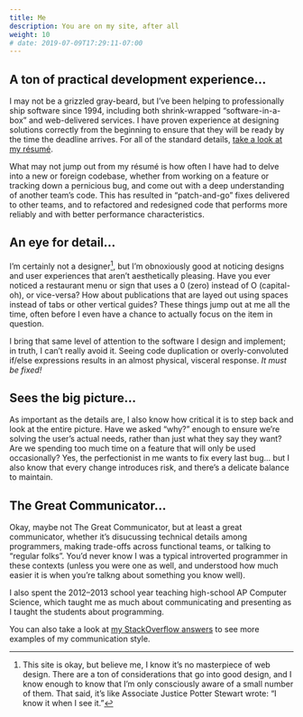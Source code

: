```yaml
---
title: Me
description: You are on my site, after all
weight: 10
# date: 2019-07-09T17:29:11-07:00
---
```


## A ton of practical development experience...

I may not be a grizzled gray-beard, but I’ve been helping to professionally ship software since 1994, including both shrink-wrapped “software-in-a-box” and web-delivered services. I have proven experience at designing solutions correctly from the beginning to ensure that they will be ready by the time the deadline arrives. For all of the standard details, [take a look at my résumé](/resume).

What may not jump out from my résumé is how often I have had to delve into a new or foreign codebase, whether from working on a feature or tracking down a pernicious bug, and come out with a deep understanding of another team’s code. This has resulted in “patch-and-go” fixes delivered to other teams, and to refactored and redesigned code that performs more reliably and with better performance characteristics.

## An eye for detail...

I’m certainly not a designer[^1], but I’m obnoxiously good at noticing designs and user experiences that aren’t aesthetically pleasing. Have you ever noticed a restaurant menu or sign that uses a 0 (zero) instead of O (capital-oh), or vice-versa? How about publications that are layed out using spaces instead of tabs or other vertical guides? These things jump out at me all the time, often before I even have a chance to actually focus on the item in question.

I bring that same level of attention to the software I design and implement; in truth, I can’t really avoid it. Seeing code duplication or overly-convoluted if/else expressions results in an almost physical, visceral response. _It must be fixed!_

[^1]: This site is okay, but believe me, I know it’s no masterpiece of web design. There are a ton of considerations that go into good design, and I know enough to know that I’m only consciously aware of a small number of them. That said, it’s like Associate Justice Potter Stewart wrote: “I know it when I see it.”

## Sees the big picture...

As important as the details are, I also know how critical it is to step back and look at the entire picture. Have we asked “why?” enough to ensure we’re solving the user’s actual needs, rather than just what they say they want? Are we spending too much time on a feature that will only be used occasionally? Yes, the perfectionist in me wants to fix every last bug... but I also know that every change introduces risk, and there’s a delicate balance to maintain.

## The Great Communicator...

Okay, maybe not The Great Communicator, but at least a great communicator, whether it’s disucussing technical details among programmers, making trade-offs across functional teams, or talking to “regular folks”. You’d never know I was a typical introverted programmer in these contexts (unless you were one as well, and understood how much easier it is when you’re talkng about something you know well).

I also spent the 2012–2013 school year teaching high-school AP Computer Science, which taught me as much about communicating and presenting as I taught the students about programming.

You can also take a look at [my StackOverflow answers](https://stackoverflow.com/users/60299/jaredreisinger?tab=answers&sort=votes) to see more examples of my communication style.
